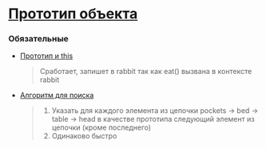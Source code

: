 # [Прототип объекта](https://learn.javascript.ru/prototype)

### Обязательные
 
* [Прототип и this](https://learn.javascript.ru/task/proto-and-this)
  > Сработает, запишет в rabbit так как eat() вызвана в контексте rabbit
* [Алгоритм для поиска](https://learn.javascript.ru/task/search-algorithm)
  > 1. Указать для каждого элемента из цепочки pockets -> bed -> table -> head в качестве прототипа следующий элемент из цепочки (кроме последнего)
  > 2. Одинаково быстро